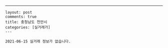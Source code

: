 ---
    layout: post
    comments: true
    title: 충청남도 천안시
    categories: [실거래가]
    ---

    2021-06-15 실거래 정보가 없습니다.

    